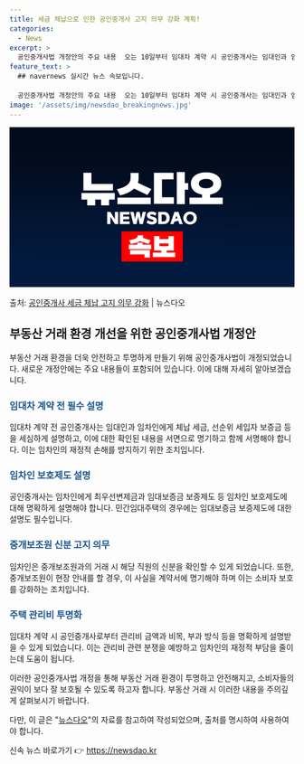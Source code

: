 ```yaml
---
title: 세금 체납으로 인한 공인중개사 고지 의무 강화 계획!
categories:
  - News
excerpt: >
  공인중개사법 개정안의 주요 내용  오는 10일부터 임대차 계약 시 공인중개사는 임대인과 임차인에게 체납 세금…
feature_text: >
  ## navernews 실시간 뉴스 속보입니다.

  공인중개사법 개정안의 주요 내용  오는 10일부터 임대차 계약 시 공인중개사는 임대인과 임차인에게 체납 세금…
image: '/assets/img/newsdao_breakingnews.jpg'
---
```


![뉴스다오 속보](/assets/img/newsdao_breakingnews.jpg)

<p>출처: <a href="https://newsdao.kr/4664" rel="dofollow">공인중개사 세금 체납 고지 의무 강화</a> | 뉴스다오</p>

<h2 data-ke-size="size26">부동산 거래 환경 개선을 위한 공인중개사법 개정안</h2>
부동산 거래 환경을 더욱 안전하고 투명하게 만들기 위해 공인중개사법이 개정되었습니다. 새로운 개정안에는 주요 내용들이 포함되어 있습니다. 이에 대해 자세히 알아보겠습니다.

<h3><b><span style="color: #1a5490;">임대차 계약 전 필수 설명</span></b></h3>
임대차 계약 전 공인중개사는 임대인과 임차인에게 체납 세금, 선순위 세입자 보증금 등을 세심하게 설명하고, 이에 대한 확인된 내용을 서면으로 명기하고 함께 서명해야 합니다. 이는 임차인의 재정적 손해를 방지하기 위한 조치입니다.

<h3><b><span style="color: #1a5490;">임차인 보호제도 설명</span></b></h3>
공인중개사는 임차인에게 최우선변제금과 임대보증금 보증제도 등 임차인 보호제도에 대해 명확하게 설명해야 합니다. 민간임대주택의 경우에는 임대보증금 보증제도에 대한 설명도 필수입니다.

<h3><b><span style="color: #1a5490;">중개보조원 신분 고지 의무</span></b></h3>
임차인은 중개보조원과의 거래 시 해당 직원의 신분을 확인할 수 있게 되었습니다. 또한, 중개보조원이 현장 안내를 할 경우, 이 사실을 계약서에 명기해야 하며 이는 소비자 보호를 강화하는 조치입니다.

<h3><b><span style="color: #1a5490;">주택 관리비 투명화</span></b></h3>
임대차 계약 시 공인중개사로부터 관리비 금액과 비목, 부과 방식 등을 명확하게 설명받을 수 있게 되었습니다. 이는 관리비 관련 분쟁을 예방하고 임차인의 재정적 부담을 줄이는데 도움이 됩니다.

이러한 공인중개사법 개정을 통해 부동산 거래 환경이 투명하고 안전해지고, 소비자들의 권익이 보다 잘 보호될 수 있도록 하고자 합니다. 부동산 거래 시 이러한 내용을 주의깊게 살펴보시기 바랍니다.

다만, 이 글은 "<a href="https://newsdao.kr/4664">뉴스다오</a>"의 자료를 참고하여 작성되었으며, 출처를 명시하여 사용하여야 합니다. 

신속 뉴스 바로가기 👉 <a href="https://newsdao.kr" rel="dofollow">https://newsdao.kr</a>


